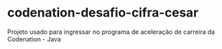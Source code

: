 # codenation-desafio-cifra-cesar
Projeto usado para ingressar no programa de aceleração de carreira da Codenation - Java
